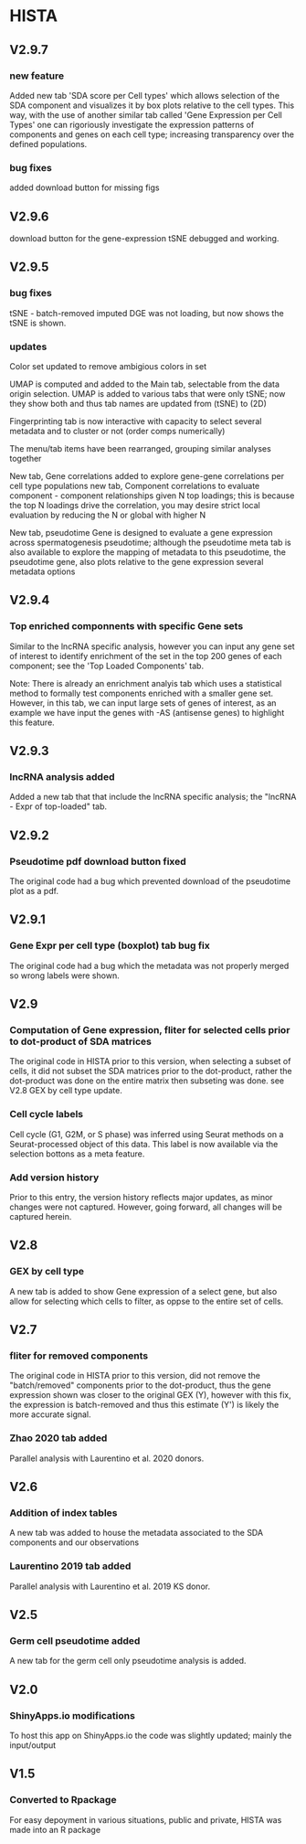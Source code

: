 
# HISTA

## V2.9.7 <current>

### new feature

Added new tab 'SDA score per Cell types' which allows selection of the SDA component and visualizes it by box plots relative to the cell types. This way, with the use of another similar tab called 'Gene Expression per Cell Types' one can rigoriously investigate the expression patterns of components and genes on each cell type; increasing transparency over the defined populations. 

### bug fixes

added download button for missing figs
 
## V2.9.6

download button for the gene-expression tSNE debugged and working. 

## V2.9.5

### bug fixes

tSNE - batch-removed imputed DGE was not loading, but now shows the tSNE is shown.

### updates

Color set updated to remove ambigious colors in set

UMAP is computed and added to the Main tab, selectable from the data origin selection.
UMAP is added to various tabs that were only tSNE; now they show both and thus tab names are updated from (tSNE) to (2D)

Fingerprinting tab is now interactive with capacity to select several metadata and to cluster or not (order comps numerically)

The menu/tab items have been rearranged, grouping similar analyses together

New tab, Gene correlations added to explore gene-gene correlations per cell type populations
new tab, Component correlations to evaluate component - component relationships given N top loadings; this is because the top N loadings drive the correlation, you may desire strict local evaluation by 
reducing the N or global with higher N

New tab, pseudotime Gene is designed to evaluate a gene expression across spermatogenesis pseudotime; although the pseudotime meta tab is also available to explore the mapping of metadata to this pseudotime, the pseudotime gene, also plots relative to the gene expression several metadata options



## V2.9.4

### Top enriched componnents with specific Gene sets

Similar to the lncRNA specific analysis, however you can input any gene set of interest to identify enrichment of the set in the top 200 genes of each component; see the 'Top Loaded Components' tab.

Note: There is already an enrichment analyis tab which uses a statistical method to formally test components enriched with a smaller gene set. However, in this tab, we can input large sets of genes of interest, as an example we have input the genes with -AS (antisense genes) to highlight this feature. 

## V2.9.3

### lncRNA analysis added

Added a new tab that that include the lncRNA specific analysis; the "lncRNA - Expr of top-loaded" tab. 

## V2.9.2

### Pseudotime pdf download button fixed

The original code had a bug which prevented download of the pseudotime plot as a pdf.


## V2.9.1

### Gene Expr per cell type (boxplot) tab bug fix

The original code had a bug which the metadata was not properly merged so wrong labels were shown.


## V2.9

### Computation of Gene expression, fliter for selected cells prior to dot-product of SDA matrices

The original code in HISTA prior to this version, when selecting a subset of cells, it did not subset the SDA matrices prior to the dot-product, rather the dot-product was done on the entire matrix then subseting was done. see V2.8 GEX by cell type update.

### Cell cycle labels
Cell cycle (G1, G2M, or S phase) was inferred using Seurat methods on a Seurat-processed object of this data. This label is now available via the selection bottons as a meta feature. 

### Add version history
Prior to this entry, the version history reflects major updates, as minor changes were not captured. However, going forward, all changes will be captured herein.

## V2.8

### GEX by cell type 
A new tab is added to show Gene expression of a select gene, but also allow for selecting which cells to filter, as oppse to the entire set of cells. 

## V2.7

### fliter for removed components

The original code in HISTA prior to this version, did not remove the "batch/removed" components prior to the dot-product, thus the gene expression shown was closer to the original GEX (Y), however with this fix, the expression is batch-removed and thus this estimate (Y') is likely the more accurate signal.

### Zhao 2020 tab added
Parallel analysis with Laurentino et al. 2020 donors. 


## V2.6

### Addition of index tables 
A new tab was added to house the metadata associated to the SDA components and our observations

### Laurentino 2019 tab added
Parallel analysis with Laurentino et al. 2019 KS donor. 

## V2.5

### Germ cell pseudotime added
A new tab for the germ cell only pseudotime analysis is added. 

## V2.0 

### ShinyApps.io modifications
To host this app on ShinyApps.io the code was slightly updated; mainly the input/output


## V1.5

### Converted to Rpackage 
For easy depoyment in various situations, public and private, HISTA was made into an R package
